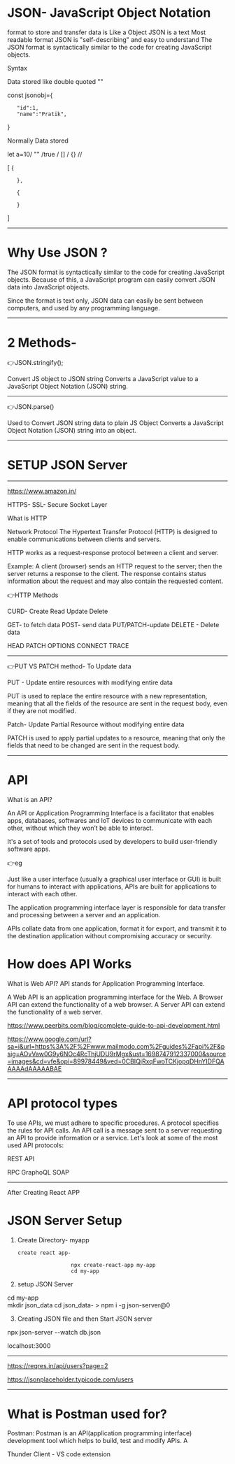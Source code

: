 

# JSON- JavaScript Object Notation

format to store and transfer data
is Like a Object
JSON is a text
Most readable format
JSON is "self-describing" and easy to understand
The JSON format is syntactically similar to the code for creating JavaScript objects. 

Syntax

Data stored like double quoted ""

const jsonobj={

       "id":1,
       "name":"Pratik",

}



Normally Data stored

let a=10/ "" /true / [] / {} //

[
       {
              
       },

       {

       }
]

********************************************************************************************


# Why Use JSON ?

The JSON format is syntactically similar to the code for creating JavaScript objects. 
Because of this, a JavaScript program can easily convert JSON data into JavaScript objects.

Since the format is text only, JSON data can easily be sent between computers, and used by any programming language.

********************************************************************************************

# 2 Methods-


👉JSON.stringify();

Convert JS object to JSON string
Converts a JavaScript value to a JavaScript Object Notation (JSON) string.

********************************************

👉JSON.parse()

Used to Convert JSON string data to plain JS Object
Converts a JavaScript Object Notation (JSON) string into an object.



*****************************************************************************


# SETUP JSON Server


************************************************

https://www.amazon.in/

HTTPS- SSL- Secure Socket Layer

What is HTTP


Network Protocol
The Hypertext Transfer Protocol (HTTP) is designed to enable communications between clients and servers.

HTTP works as a request-response protocol between a client and server.

Example: A client (browser) sends an HTTP request to the server; then the server returns a response to the client.
 The response contains status information about the request and may also contain the requested content.




👉HTTP Methods


CURD- Create Read Update Delete


GET- to fetch data
POST- send data
PUT/PATCH-update 
DELETE - Delete data

HEAD
PATCH
OPTIONS
CONNECT
TRACE


*********************************************************

👉PUT VS PATCH method- To Update data


PUT -  Update entire resources with modifying entire data

PUT is used to replace the entire resource with a new representation, 
meaning that all the fields of the resource are sent in the request body, even if they are not modified.



Patch- Update Partial Resource without modifying entire data

PATCH is used to apply partial updates to a resource, meaning that 
only the fields that need to be changed are sent in the request body.



*********************************************************



# API

What is an API?

An API or Application Programming Interface is a facilitator that enables apps, databases, 
softwares and IoT devices to communicate with each other, without which they won’t be able to interact.

It's a set of tools and protocols used by developers to build user-friendly software apps.



👉eg

Just like a user interface (usually a graphical user interface or GUI) is built for humans
to interact with applications, APIs are built for applications to interact with each other.

The application programming interface layer is responsible for data
 transfer and processing between a server and an application. 

 APIs collate data from one application, format it for export, 
 and transmit it to the destination application without compromising accuracy or security.


# How does API Works

What is Web API?
API stands for Application Programming Interface.

A Web API is an application programming interface for the Web.
A Browser API can extend the functionality of a web browser.
A Server API can extend the functionality of a web server.




https://www.peerbits.com/blog/complete-guide-to-api-development.html


https://www.google.com/url?sa=i&url=https%3A%2F%2Fwww.mailmodo.com%2Fguides%2Fapi%2F&psig=AOvVaw0G9y6NOc4RcThjUDU9rMgx&ust=1698747912337000&source=images&cd=vfe&opi=89978449&ved=0CBIQjRxqFwoTCKjopqDHnYIDFQAAAAAdAAAAABAE

******************************************************************************

# API protocol types


To use APIs, we must adhere to specific procedures. A protocol specifies the rules for API calls. An API call is a message sent to a server requesting an API to provide information or a service. Let's look at some of the most used API protocols:

REST API 

RPC
GraphoQL
SOAP



***********************************************************************


After Creating React APP

# JSON Server Setup


1. Create Directory-  myapp
       
       create react app- 
                        
                        npx create-react-app my-app
                        cd my-app


2. setup JSON Server

 cd my-app   
 mkdir json_data
 cd json_data-  > npm i -g json-server@0



3. Creating JSON file and then Start JSON server

npx json-server --watch db.json


localhost:3000



*******************************************************

https://reqres.in/api/users?page=2

https://jsonplaceholder.typicode.com/users



************************************************************************************

# What is Postman used for?


Postman: Postman is an API(application programming interface) development tool 
which helps to build, test and modify APIs. A


Thunder Client - VS code extension

